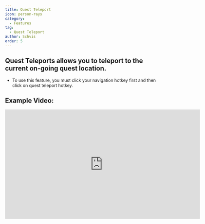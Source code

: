 ```yaml
---
title: Quest Teleport
icon: person-rays
category:
  - Features
tag:
  - Quest Teleport
author: Schvis
order: 5
---
```


## Quest Teleports allows you to teleport to the current on-going quest location.
- To use this feature, you must click your navigation hotkey first and then click on quest teleport hotkey.

## Example Video:

<div class="iframe-container"><iframe width="640" height="360" src="https://www.youtube.com/embed/HNdQu39G2Tc?list=PL5eI1Tb64p56g27qfYk7VuFTz4FK6YrKa" title="Korepi - QuestTP" frameborder="0" allow="accelerometer; autoplay; clipboard-write; encrypted-media; gyroscope; picture-in-picture; web-share" allowfullscreen></iframe></div>
